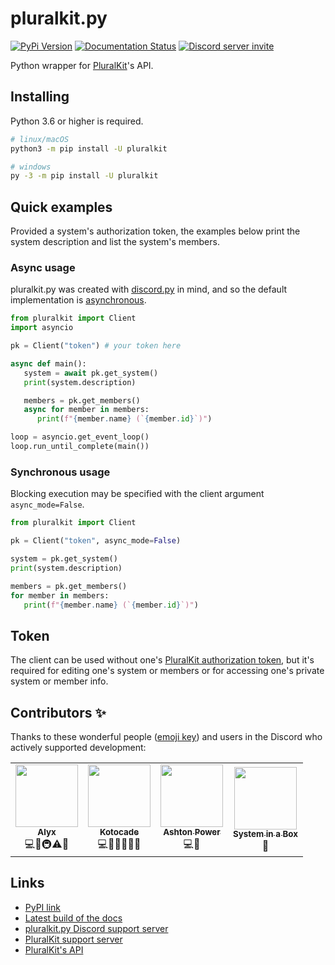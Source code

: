 # pluralkit.py

[![PyPi Version](https://img.shields.io/pypi/v/pluralkit.svg)](https://pypi.python.org/pypi/pluralkit/)
[![Documentation Status](https://readthedocs.org/projects/pluralkit/badge/?version=latest)](https://pluralkit.readthedocs.io/en/latest/?badge=latest)
[![Discord server invite](https://discord.com/api/guilds/858455002107871233/embed.png)](https://discord.gg/secvguatbC)

Python wrapper for [PluralKit](https://pluralkit.me/)'s API.

## Installing

Python 3.6 or higher is required.

```bash
# linux/macOS
python3 -m pip install -U pluralkit

# windows
py -3 -m pip install -U pluralkit
```

## Quick examples

Provided a system's authorization token, the examples below print the system description and list the system's members.

### Async usage

pluralkit.py was created with [discord.py](https://github.com/Rapptz/discord.py) in mind, and so the default implementation is [asynchronous](https://docs.python.org/3/library/asyncio-task.html).

```python
from pluralkit import Client
import asyncio

pk = Client("token") # your token here

async def main():
   system = await pk.get_system()
   print(system.description)

   members = pk.get_members()
   async for member in members:
      print(f"{member.name} (`{member.id}`)")

loop = asyncio.get_event_loop()
loop.run_until_complete(main())
```

### Synchronous usage

Blocking execution may be specified with the client argument `async_mode=False`.

```python
from pluralkit import Client

pk = Client("token", async_mode=False)

system = pk.get_system()
print(system.description)

members = pk.get_members()
for member in members:
   print(f"{member.name} (`{member.id}`)")
```

## Token

The client can be used without one's [PluralKit authorization token](https://pluralkit.me/api/#authentication), but it's required for editing one's system or members or for accessing one's private system or member info.

## Contributors ✨

Thanks to these wonderful people ([emoji key](https://allcontributors.org/docs/en/emoji-key)) and users in the Discord who actively supported development:

<!-- ALL-CONTRIBUTORS-LIST:START - Do not remove or modify this section -->
<!-- prettier-ignore-start -->
<!-- markdownlint-disable -->

<table>
   <tr>
      <td align="center"><a href="https://github.com/Alyx-W"><img src="https://avatars.githubusercontent.com/u/58519807?v=4&s=100" width="100px;" alt=""/><br/><sub><b>Alyx</b></sub></a><br/>💻🤔🚇⚠️💬</td>
      <td align="center"><a href="https://github.com/almond0166"><img src="https://avatars.githubusercontent.com/u/42977337?v=4&s=100" width="100px;" alt=""/><br/><sub><b>Kotocade</b></sub></a><br/>💻📖🤔🚧📆💬</td>
      <td align="center"><a href="https://github.com/powertashton"><img src="https://avatars.githubusercontent.com/u/48048360?v=4&s=100" width="100px;" alt=""/><br/><sub><b>Ashton Power</b></sub></a><br/>💻📓</td>
      <td align="center"><a href="https://github.com/systeminabox"><img src="https://avatars.githubusercontent.com/u/106895862?v=4&s=100" width="100px;" alt=""/><br/><sub><b>System in a Box</b></sub></a><br/>🐛</td>
   </tr>
</table>

<!-- markdownlint-restore -->
<!-- prettier-ignore-end -->

<!-- ALL-CONTRIBUTORS-LIST:END -->

## Links

* [PyPI link](https://pypi.org/project/pluralkit/)
* [Latest build of the docs](https://pluralkit.readthedocs.io/en/latest/)
* [pluralkit.py Discord support server](https://discord.gg/secvguatbC)
* [PluralKit support server](https://discord.gg/PczBt78)
* [PluralKit's API](https://pluralkit.me/)
